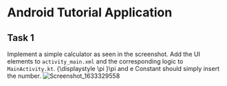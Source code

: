 # Android Tutorial Application
## Task 1
Implement a simple calculator as seen in the screenshot. Add the UI elements to `activity_main.xml` and the corresponding logic to `MainActivity.kt`. {\displaystyle \pi }\pi  and e Constant should simply insert the number.
![Screenshot_1633329558](https://user-images.githubusercontent.com/33089293/135804852-0d5ff424-7d3f-40d3-922f-371fddf851dd.png)
